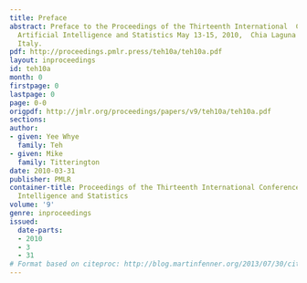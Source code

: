 ```yaml
---
title: Preface
abstract: Preface to the Proceedings of the Thirteenth International  Conference on
  Artificial Intelligence and Statistics May 13-15, 2010,  Chia Laguna Resort, Sardinia,
  Italy.
pdf: http://proceedings.pmlr.press/teh10a/teh10a.pdf
layout: inproceedings
id: teh10a
month: 0
firstpage: 0
lastpage: 0
page: 0-0
origpdf: http://jmlr.org/proceedings/papers/v9/teh10a/teh10a.pdf
sections: 
author:
- given: Yee Whye
  family: Teh
- given: Mike
  family: Titterington
date: 2010-03-31
publisher: PMLR
container-title: Proceedings of the Thirteenth International Conference on Artificial
  Intelligence and Statistics
volume: '9'
genre: inproceedings
issued:
  date-parts:
  - 2010
  - 3
  - 31
# Format based on citeproc: http://blog.martinfenner.org/2013/07/30/citeproc-yaml-for-bibliographies/
---
```

